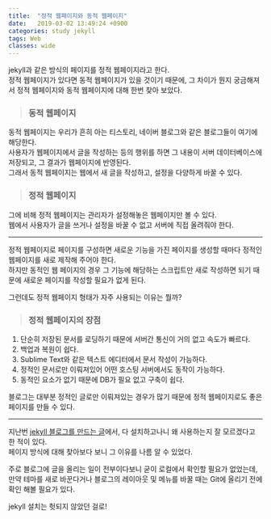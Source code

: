 ```yaml
---
title:  "정적 웹페이지와 동적 웹페이지"
date:   2019-03-02 13:49:24 +0900
categories: study jekyll
tags: Web
classes: wide
---
```


jekyll과 같은 방식의 페이지를 정적 웹페이지라고 한다.  
정적 웹페이지가 있다면 동적 웹페이지가 있을 것이기 때문에, 그 차이가 뭔지 궁금해져서 정적 웹페이지와 동적 웹페이지에 대해 한번 찾아 보았다.
  
  
> ### 동적 웹페이지
  
동적 웹페이지는 우리가 흔히 아는 티스토리, 네이버 블로그와 같은 블로그들이 여기에 해당한다.  
사용자가 웹페이지에서 글을 작성하는 등의 행위를 하면 그 내용이 서버 데이터베이스에 저장되고, 그 결과가 웹페이지에 반영된다.  
그래서 동적 웹페이지는 웹에서 새 글을 작성하고, 설정을 다양하게 바꿀 수 있다.  

> ### 정적 웹페이지
  
그에 비해 정적 웹페이지는 관리자가 설정해놓은 웹페이지만 볼 수 있다.  
웹에서 사용자가 글을 쓰거나 설정을 바꿀 수 없고 서버에 직접 올려줘야 한다.  

___

정적 웹페이지로 페이지를 구성하면 새로운 기능을 가진 페이지를 생성할 때마다 정적인 웹페이지를 새로 제작해 주어야 한다.  
하지만 동적인 웹 페이지의 경우 그 기능에 해당하는 스크립트만 새로 작성하면 되기 때문에 새로운 페이지를 작성할 필요가 없게 된다.  
  
그런데도 정적 웹페이지 형태가 자주 사용되는 이유는 뭘까?  
  
> ### 정적 웹페이지의 장점
  
1. 단순히 저장된 문서를 로딩하기 때문에 서버간 통신이 거의 없고 속도가 빠르다.
2. 백업과 복원이 쉽다.
3. Sublime Text와 같은 텍스트 에디터에서 문서 작성이 가능하다. 
4. 정적인 문서로만 이뤄져있어 어떤 호스팅 서버에서도 동작이 가능하다. 
5. 동적인 요소가 없기 때문에 DB가 필요 없고 구축이 쉽다. 

블로그는 대부분 정적인 글로만 이뤄져있는 경우가 많기 때문에 정적 웹페이지로도 좋은 페이지를 만들 수 있다.  

___

지난번 [jekyll 블로그를 만드는 글](https://2ssue.github.io/jekyll/make_jekyll_blog/)에서, 다 설치하고나니 왜 사용하는지 잘 모르겠다고 한 적이 있다.  
페이지 방식에 대해 찾아보다 보니 그 이유를 나름 알 수 있었다.  
  
주로 블로그에 글을 올리는 일이 전부이다보니 굳이 로컬에서 확인할 필요가 없었는데,  
만약 테마를 새로 바꾼다거나 블로그의 레이아웃 및 메뉴를 바꿀 때는 Git에 올리기 전에 확인 해볼 필요가 있다.  
  
jekyll 설치는 헛되지 않았던 걸로!  